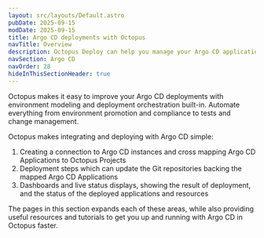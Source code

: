 ```yaml
---
layout: src/layouts/Default.astro
pubDate: 2025-09-15
modDate: 2025-09-15
title: Argo CD deployments with Octopus
navTitle: Overview
description: Octopus Deploy can help you manage your Argo CD applications navigate lifecycle promotion
navSection: Argo CD
navOrder: 28
hideInThisSectionHeader: true
---
```


Octopus makes it easy to improve your Argo CD deployments with  environment modeling and deployment orchestration built-in. Automate everything 
from environment promotion and compliance to tests and change management.

Octopus makes integrating and deploying with Argo CD simple:
1. Creating a connection to Argo CD instances and cross mapping Argo CD Applications to Octopus Projects
2. Deployment steps which can update the Git repositories backing the mapped Argo CD Applications
3. Dashboards and live status displays, showing the result of deployment, and the status of the deployed applications and resources

The pages in this section expands each of these areas, while also providing useful resources and tutorials to get you
up and running with Argo CD in Octopus faster.